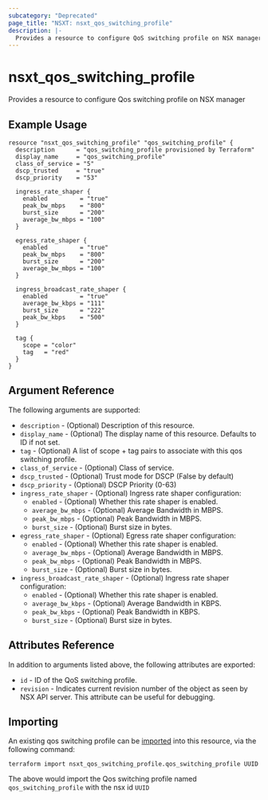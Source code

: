 ```yaml
---
subcategory: "Deprecated"
page_title: "NSXT: nsxt_qos_switching_profile"
description: |-
  Provides a resource to configure QoS switching profile on NSX manager
---
```


# nsxt_qos_switching_profile

Provides a resource to configure Qos switching profile on NSX manager

## Example Usage

```hcl
resource "nsxt_qos_switching_profile" "qos_switching_profile" {
  description      = "qos_switching_profile provisioned by Terraform"
  display_name     = "qos_switching_profile"
  class_of_service = "5"
  dscp_trusted     = "true"
  dscp_priority    = "53"

  ingress_rate_shaper {
    enabled         = "true"
    peak_bw_mbps    = "800"
    burst_size      = "200"
    average_bw_mbps = "100"
  }

  egress_rate_shaper {
    enabled         = "true"
    peak_bw_mbps    = "800"
    burst_size      = "200"
    average_bw_mbps = "100"
  }

  ingress_broadcast_rate_shaper {
    enabled         = "true"
    average_bw_kbps = "111"
    burst_size      = "222"
    peak_bw_kbps    = "500"
  }

  tag {
    scope = "color"
    tag   = "red"
  }
}
```

## Argument Reference

The following arguments are supported:

* `description` - (Optional) Description of this resource.
* `display_name` - (Optional) The display name of this resource. Defaults to ID if not set.
* `tag` - (Optional) A list of scope + tag pairs to associate with this qos switching profile.
* `class_of_service` - (Optional) Class of service.
* `dscp_trusted` - (Optional) Trust mode for DSCP (False by default)
* `dscp_priority` - (Optional) DSCP Priority (0-63)
* `ingress_rate_shaper` - (Optional) Ingress rate shaper configuration:
  * `enabled` - (Optional) Whether this rate shaper is enabled.
  * `average_bw_mbps` - (Optional) Average Bandwidth in MBPS.
  * `peak_bw_mbps` - (Optional) Peak Bandwidth in MBPS.
  * `burst_size` - (Optional) Burst size in bytes.
* `egress_rate_shaper` - (Optional) Egress rate shaper configuration:
  * `enabled` - (Optional) Whether this rate shaper is enabled.
  * `average_bw_mbps` - (Optional) Average Bandwidth in MBPS.
  * `peak_bw_mbps` - (Optional) Peak Bandwidth in MBPS.
  * `burst_size` - (Optional) Burst size in bytes.
* `ingress_broadcast_rate_shaper` - (Optional) Ingress rate shaper configuration:
  * `enabled` - (Optional) Whether this rate shaper is enabled.
  * `average_bw_kbps` - (Optional) Average Bandwidth in KBPS.
  * `peak_bw_kbps` - (Optional) Peak Bandwidth in KBPS.
  * `burst_size` - (Optional) Burst size in bytes.

## Attributes Reference

In addition to arguments listed above, the following attributes are exported:

* `id` - ID of the QoS switching profile.
* `revision` - Indicates current revision number of the object as seen by NSX API server. This attribute can be useful for debugging.

## Importing

An existing qos switching profile can be [imported][docs-import] into this resource, via the following command:

[docs-import]: https://developer.hashicorp.com/terraform/cli/import

```shell
terraform import nsxt_qos_switching_profile.qos_switching_profile UUID
```

The above would import the Qos switching profile named `qos_switching_profile` with the nsx id `UUID`
